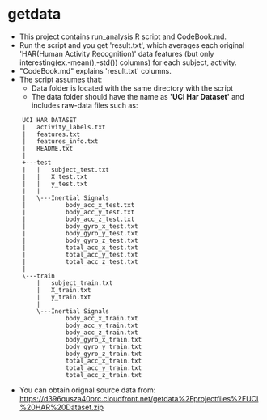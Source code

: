 getdata
===========
* This project contains run_analysis.R script and CodeBook.md.
* Run the script and you get 'result.txt', which averages each original 'HAR(Human Activity Recognition)' data features (but only interesting(ex.-mean(),-std()) columns) for each subject, activity.
* "CodeBook.md" explains 'result.txt' columns.
* The script assumes that:
  * Data folder is located with the same directory with the script
  * The data folder should have the name as **'UCI Har Dataset'** and includes raw-data files such as:
```
    UCI HAR DATASET
    |   activity_labels.txt
    |   features.txt
    |   features_info.txt
    |   README.txt
    |
    +---test
    |   |   subject_test.txt
    |   |   X_test.txt
    |   |   y_test.txt
    |   |
    |   \---Inertial Signals
    |           body_acc_x_test.txt
    |           body_acc_y_test.txt
    |           body_acc_z_test.txt
    |           body_gyro_x_test.txt
    |           body_gyro_y_test.txt
    |           body_gyro_z_test.txt
    |           total_acc_x_test.txt
    |           total_acc_y_test.txt
    |           total_acc_z_test.txt
    |
    \---train
        |   subject_train.txt
        |   X_train.txt
        |   y_train.txt
        |
        \---Inertial Signals
                body_acc_x_train.txt
                body_acc_y_train.txt
                body_acc_z_train.txt
                body_gyro_x_train.txt
                body_gyro_y_train.txt
                body_gyro_z_train.txt
                total_acc_x_train.txt
                total_acc_y_train.txt
                total_acc_z_train.txt
```
* You can obtain orignal source data from:
https://d396qusza40orc.cloudfront.net/getdata%2Fprojectfiles%2FUCI%20HAR%20Dataset.zip
